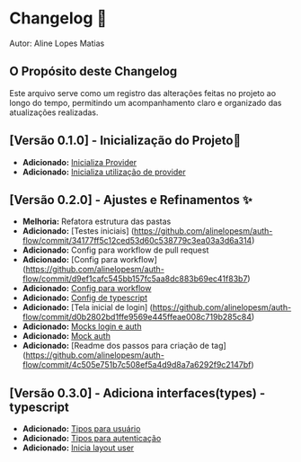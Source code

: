 # Changelog 🚀

Autor: Aline Lopes Matias

## O Propósito deste Changelog
Este arquivo serve como um registro das alterações feitas no projeto ao longo do tempo, permitindo um acompanhamento claro e organizado das atualizações realizadas.

## [Versão 0.1.0] - Inicialização do Projeto🎉
- **Adicionado:** [Inicializa Provider](https://github.com/alinelopesm/auth-flow/commit/c8885c6f28a1bb8201463226e126a29346f907d0)
- **Adicionado:** [Inicializa utilização de provider](https://github.com/alinelopesm/auth-flow/commit/c8885c6f28a1bb8201463226e126a29346f907d0)

## [Versão 0.2.0] - Ajustes e Refinamentos ✨
- **Melhoria:** Refatora estrutura das pastas
- **Adicionado:** [Testes iniciais] (https://github.com/alinelopesm/auth-flow/commit/34177ff5c12ced53d60c538779c3ea03a3d6a314)
- **Adicionado:** Config para workflow de pull request
- **Adicionado:** [Config para workflow] (https://github.com/alinelopesm/auth-flow/commit/d9ef1cafc545bb157fc5aa8dc883b69ec41f83b7)
- **Adicionado:** [Config para workflow](https://github.com/alinelopesm/auth-flow/commit/3bbb6afb126c34a4148e4b6f9a2b136fcb58be76)
- **Adicionado:** [Config de typescript](https://github.com/alinelopesm/auth-flow/commit/5bde9e9d662dbab2749e3c8446d93a55487f54d0)
- **Adicionado:** [Tela inicial de login] (https://github.com/alinelopesm/auth-flow/commit/d0b2802bd1ffe9569e445ffeae008c719b285c84)
- **Adicionado:** [Mocks login e auth](https://github.com/alinelopesm/auth-flow/commit/97e4d1d93f53d9a20f78ec917df2210c17c7872d)
- **Adicionado:** [Mock auth](https://github.com/alinelopesm/auth-flow/commit/b9753b3cc9107cc3e4f710efe0be47fe64ed8dc8)
- **Adicionado:** [Readme dos passos para criação de tag] (https://github.com/alinelopesm/auth-flow/commit/4c505e751b7c508ef5a4d9d8a7a6292f9c2147bf)

## [Versão 0.3.0] - Adiciona interfaces(types) - typescript
- **Adicionado:** [Tipos para usuário](https://github.com/alinelopesm/auth-flow/pull/10/commits/09c863892fb944e3a7af3d4ff3df311b7be3a8ad)
- **Adicionado:** [Tipos para autenticação](https://github.com/alinelopesm/auth-flow/pull/10/commits/43cbe9df3af7851815a813e48894abe0fe06ddca)
- **Adicionado:** [Inicia layout user](https://github.com/alinelopesm/auth-flow/pull/11)


